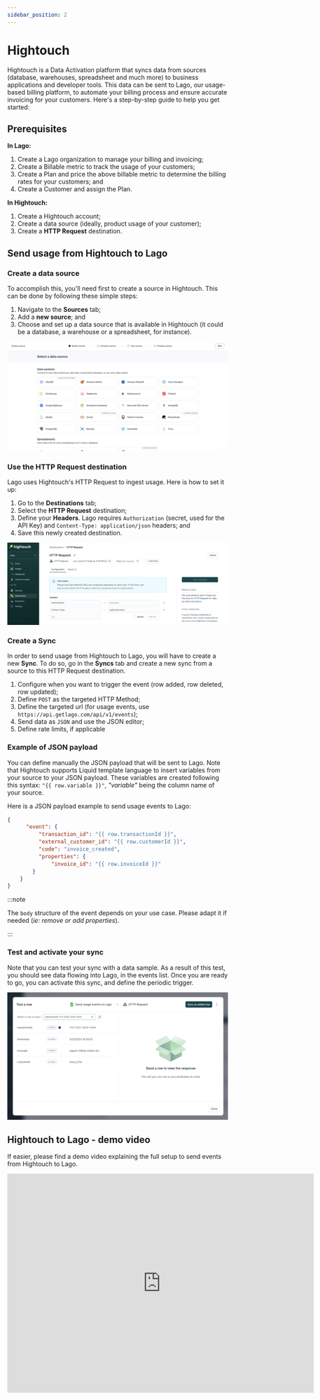 ```yaml
---
sidebar_position: 2
---
```


# Hightouch

<head>
  <meta property="og:image" content="https://uploads-ssl.webflow.com/635119506e36baf5c267fecd/642540f497e0b1b84c374118_integration-lago-ht.png" />
</head>

Hightouch is a Data Activation platform that syncs data from sources (database, warehouses, spreadsheet and much more) to business applications and developer tools. This data can be sent to Lago, our usage-based billing platform, to automate your billing process and ensure accurate invoicing for your customers. Here's a step-by-step guide to help you get started:

## Prerequisites

**In Lago:**
1. Create a Lago organization to manage your billing and invoicing;
2. Create a Billable metric to track the usage of your customers;
3. Create a Plan and price the above billable metric to determine the billing rates for your customers; and
4. Create a Customer and assign the Plan.

**In Hightouch:**
1. Create a Hightouch account;
2. Create a data source (ideally, product usage of your customer);
3. Create a **HTTP Request** destination.

## Send usage from Hightouch to Lago

### Create a data source

To accomplish this, you'll need first to create a source in Hightouch. This can be done by following these simple steps:
1. Navigate to the **Sources** tab;
2. Add a **new source**; and
3. Choose and set up a data source that is available in Hightouch (it could be a database, a warehouse or a spreadsheet, for instance).

![Hightouch Sources](../../../static/img/hightouch-sources.png)

### Use the HTTP Request destination

Lago uses Hightouch's HTTP Request to ingest usage. Here is how to set it up:
1. Go to the **Destinations** tab;
2. Select the **HTTP Request** destination;
3. Define your **Headers**. Lago requires `Authorization` (secret, used for the API Key) and `Content-Type: application/json` headers; and
4. Save this newly created destination.

![Hightouch HTTP Request Destination](../../../static/img/hightouch-http-destination.png)


### Create a Sync

In order to send usage from Hightouch to Lago, you will have to create a new **Sync**. To do so, go in the **Syncs** tab and create a new sync from a source to this HTTP Request destination.

1. Configure when you want to trigger the event (row added, row deleted, row updated);
2. Define `POST` as the targeted HTTP Method;
3. Define the targeted url (for usage events, use `https://api.getlago.com/api/v1/events`);
4. Send data as `JSON` and use the JSON editor;
5. Define rate limits, if applicable

### Example of JSON payload

You can define manually the JSON payload that will be sent to Lago. Note that Hightouch supports Liquid template language to insert variables from your source to your JSON payload. These variables are created following this syntax: `"{{ row.variable }}"`, *"variable"* being the column name of your source.

Here is a JSON payload example to send usage events to Lago:
```json
{
      "event": {
          "transaction_id": "{{ row.transactionId }}",
          "external_customer_id": "{{ row.customerId }}",
          "code": "invoice_created",
          "properties": {
              "invoice_id": "{{ row.invoiceId }}"
        }
    }
}
```

:::note

The `body` structure of the event depends on your use case. Please adapt it if needed (*ie: remove or add properties*).

:::


### Test and activate your sync

Note that you can test your sync with a data sample. As a result of this test, you should see data flowing into Lago, in the events list. Once you are ready to go, you can activate this sync, and define the periodic trigger.

![Hightouch Test Sync with Lago](../../../static/img/sync-test-hightouch.png)


## Hightouch to Lago - demo video

If easier, please find a demo video explaining the full setup to send events from Hightouch to Lago.

<iframe width="700" height="500" src="https://www.youtube.com/embed/2NBmQYjrz40" title="YouTube video player" frameborder="0" allow="accelerometer; autoplay; clipboard-write; encrypted-media; gyroscope; picture-in-picture; web-share" allowfullscreen></iframe>
